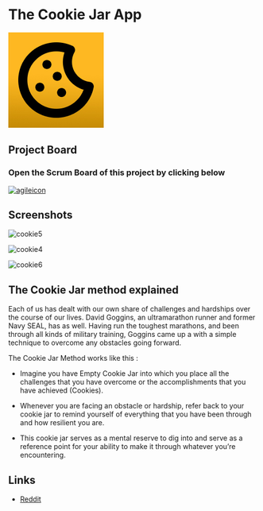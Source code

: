 # The Cookie Jar App

[![CookieJ Logo](/public/images/ios/apple-touch-icon.jpg)](https://cookie.omar.bio)

## Project Board
### Open the Scrum Board of this project by clicking below
[![agileicon](https://user-images.githubusercontent.com/25458706/167161157-13718b34-f371-4bdd-89c5-8eb0aeaf1b32.png)](https://github.com/users/omarboulbaze/projects/3)

## Screenshots
![cookie5](https://user-images.githubusercontent.com/25458706/170862673-e5172dff-2b6d-44c5-b04e-570648ed88eb.jpg)

![cookie4](https://user-images.githubusercontent.com/25458706/170862675-7d50eb80-3798-4e5e-b2b4-f86eb9ca205e.jpg)

![cookie6](https://user-images.githubusercontent.com/25458706/170862722-9ee4e740-4256-4da3-a8a8-80df60fa884e.jpg)



## The Cookie Jar method explained

Each of us has dealt with our own share of challenges and hardships over the course of our lives. David Goggins, an ultramarathon runner and former Navy SEAL, has as well. Having run the toughest marathons, and been through all kinds of military training, Goggins came up a with a simple technique to overcome any obstacles going forward.

The Cookie Jar Method works like this :

- Imagine you have Empty Cookie Jar into which you place all the challenges that you have overcome or the accomplishments that you have achieved (Cookies).

- Whenever you are facing an obstacle or hardship, refer back to your cookie jar to remind yourself of everything that you have been through and how resilient you are.

- This cookie jar serves as a mental reserve to dig into and serve as a reference point for your ability to make it through whatever you’re encountering.

## Links
- [Reddit](https://www.reddit.com/r/davidgoggins/comments/le2cns/david_goggins_cookie_jar_method_showed_me_how_to/)
